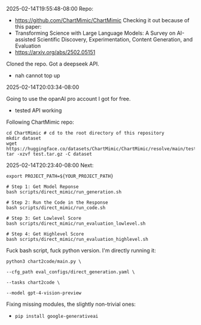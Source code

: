 2025-02-14T19:55:48-08:00
Repo:
- https://github.com/ChartMimic/ChartMimic
Checking it out because of this paper:
- Transforming Science with Large Language Models: A Survey on AI-assisted Scientific Discovery, Experimentation, Content Generation, and Evaluation
- https://arxiv.org/abs/2502.05151


Cloned the repo.
Got a deepseek API.
- nah cannot top up

2025-02-14T20:03:34-08:00

Going to use the opanAI pro account I got for free.
- tested API working

Following ChartMimic repo:
```
cd ChartMimic # cd to the root directory of this repository
mkdir dataset
wget https://huggingface.co/datasets/ChartMimic/ChartMimic/resolve/main/test.tar.gz
tar -xzvf test.tar.gz -C dataset
```

2025-02-14T20:23:40-08:00
Next:
```
export PROJECT_PATH=${YOUR_PROJECT_PATH}

# Step 1: Get Model Reponse
bash scripts/direct_mimic/run_generation.sh

# Step 2: Run the Code in the Response
bash scripts/direct_mimic/run_code.sh

# Step 3: Get Lowlevel Score
bash scripts/direct_mimic/run_evaluation_lowlevel.sh

# Step 4: Get Highlevel Score
bash scripts/direct_mimic/run_evaluation_highlevel.sh
```


Fuck bash script, fuck python version.
I'm directly running it:
```
python3 chart2code/main.py \

--cfg_path eval_configs/direct_generation.yaml \

--tasks chart2code \

--model gpt-4-vision-preview
```

Fixing missing modules, the slightly non-trivial ones:
- `pip install google-generativeai`



